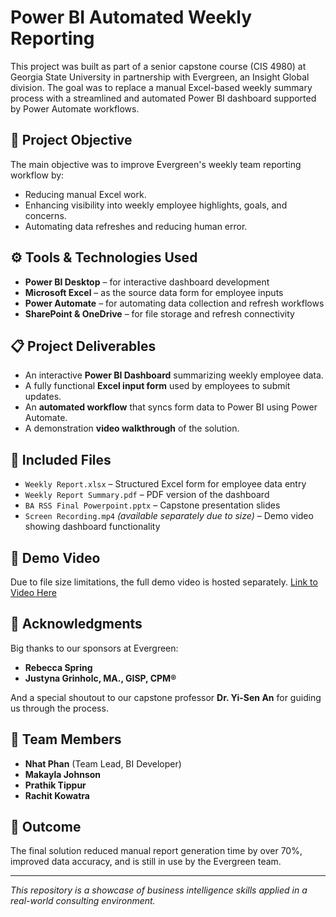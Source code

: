 # Power BI Automated Weekly Reporting

This project was built as part of a senior capstone course (CIS 4980) at Georgia State University in partnership with Evergreen, an Insight Global division. The goal was to replace a manual Excel-based weekly summary process with a streamlined and automated Power BI dashboard supported by Power Automate workflows.

## 🧠 Project Objective

The main objective was to improve Evergreen's weekly team reporting workflow by:
- Reducing manual Excel work.
- Enhancing visibility into weekly employee highlights, goals, and concerns.
- Automating data refreshes and reducing human error.

## ⚙️ Tools & Technologies Used

- **Power BI Desktop** – for interactive dashboard development
- **Microsoft Excel** – as the source data form for employee inputs
- **Power Automate** – for automating data collection and refresh workflows
- **SharePoint & OneDrive** – for file storage and refresh connectivity

## 📋 Project Deliverables

- An interactive **Power BI Dashboard** summarizing weekly employee data.
- A fully functional **Excel input form** used by employees to submit updates.
- An **automated workflow** that syncs form data to Power BI using Power Automate.
- A demonstration **video walkthrough** of the solution.

## 📂 Included Files
 
- `Weekly Report.xlsx` – Structured Excel form for employee data entry  
- `Weekly Report Summary.pdf` – PDF version of the dashboard  
- `BA RSS Final Powerpoint.pptx` – Capstone presentation slides  
- `Screen Recording.mp4` *(available separately due to size)* – Demo video showing dashboard functionality  

## 🎥 Demo Video

Due to file size limitations, the full demo video is hosted separately. [Link to Video Here](https://drive.google.com/file/d/1aNcyFVX6ytNS0lpc6t9cPxbVFurdxcPn/view?usp=drive_link)

## 🙌 Acknowledgments

Big thanks to our sponsors at Evergreen:
- **Rebecca Spring**
- **Justyna Grinholc, MA., GISP, CPM®**

And a special shoutout to our capstone professor **Dr. Yi-Sen An** for guiding us through the process.

## 👥 Team Members

- **Nhat Phan** (Team Lead, BI Developer)
- **Makayla Johnson**
- **Prathik Tippur**
- **Rachit Kowatra**

## 🏁 Outcome

The final solution reduced manual report generation time by over 70%, improved data accuracy, and is still in use by the Evergreen team.

---

*This repository is a showcase of business intelligence skills applied in a real-world consulting environment.*

